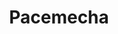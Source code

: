 ---
layout: project
title: "Pacemecha"
blurb: GMTK Game Jam entry. Command an old robot through a maze of trash.
year: 2020

id: pacemecha
category: games
tags: games

screenshot-width: 512
screenshot-height: 384
screenshots: 3
screenshot-format: gif

links:
    - text: "itch.io"
      link: "https://kimeraroyal.itch.io/pacemecha"
---